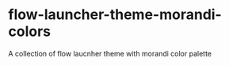 # flow-launcher-theme-morandi-colors
A collection of flow laucnher theme with morandi color palette

